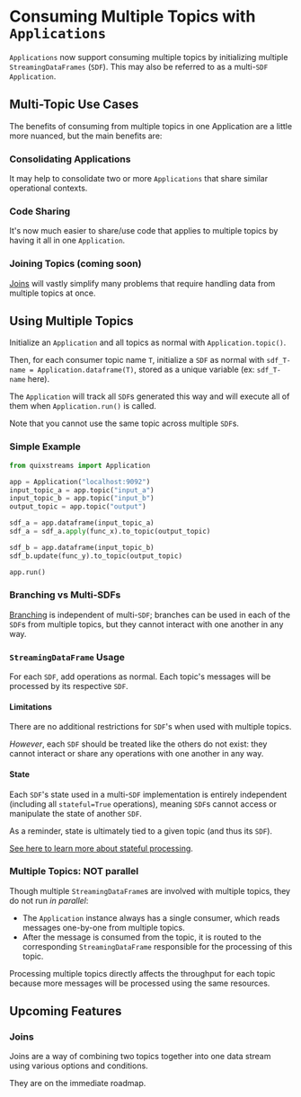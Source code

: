 # Consuming Multiple Topics with `Applications`

`Applications` now support consuming multiple topics by initializing multiple 
`StreamingDataFrames` (`SDF`). This may also be referred to as a multi-`SDF` `Application`.

## Multi-Topic Use Cases

The benefits of consuming from multiple topics in one Application are a little more 
nuanced, but the main benefits are: 

### Consolidating Applications

It may help to consolidate two or more `Applications` that share similar 
operational contexts.

### Code Sharing

It's now much easier to share/use code that applies to multiple topics by having it 
all in one `Application`.

### Joining Topics (coming soon)

[Joins](#joins) will vastly simplify many problems that require handling data from 
multiple topics at once.

## Using Multiple Topics

Initialize an `Application` and all topics as normal with `Application.topic()`.

Then, for each consumer topic name `T`, initialize a `SDF` as normal with 
`sdf_T-name = Application.dataframe(T)`, stored as a unique variable (ex: `sdf_T-name` here).

The `Application` will track all `SDF`s generated this way and will execute all of 
them when `Application.run()` is called.

Note that you cannot use the same topic across multiple `SDF`s.

### Simple Example

```python
from quixstreams import Application

app = Application("localhost:9092")
input_topic_a = app.topic("input_a")
input_topic_b = app.topic("input_b")
output_topic = app.topic("output")

sdf_a = app.dataframe(input_topic_a)
sdf_a = sdf_a.apply(func_x).to_topic(output_topic)

sdf_b = app.dataframe(input_topic_b)
sdf_b.update(func_y).to_topic(output_topic)

app.run()
```

### Branching vs Multi-SDFs

[Branching](branching.md) is independent of multi-`SDF`;
branches can be used in each of the `SDF`s from multiple topics, but they cannot
interact with one another in any way.


### `StreamingDataFrame` Usage

For each `SDF`, add operations as normal. Each topic's messages will be processed by
its respective `SDF`.


#### Limitations
There are no additional restrictions for `SDF`'s when used with multiple topics.

_However_, each `SDF` should be treated like the others do not exist: they cannot 
interact or share any operations with one another in any way. 

#### State
Each `SDF`'s state used in a multi-`SDF` implementation is entirely independent
(including all `stateful=True` operations), meaning `SDF`s cannot access or manipulate
the state of another `SDF`.

As a reminder, state is ultimately tied to a given topic (and thus its `SDF`).

[See here to learn more about stateful processing](./advanced/stateful-processing.md).

### Multiple Topics: NOT parallel

Though multiple `StreamingDataFrame`s are involved with multiple topics, they do not run _in parallel_:

- The `Application` instance always has a single consumer, which reads messages one-by-one from multiple topics.
- After the message is consumed from the topic, it is routed to the corresponding `StreamingDataFrame` responsible for the processing of this topic. 

Processing multiple topics directly affects the throughput for each topic because more messages will be processed using the same resources. 


## Upcoming Features 

### Joins

Joins are a way of combining two topics together into one
data stream using various options and conditions.

They are on the immediate roadmap.
